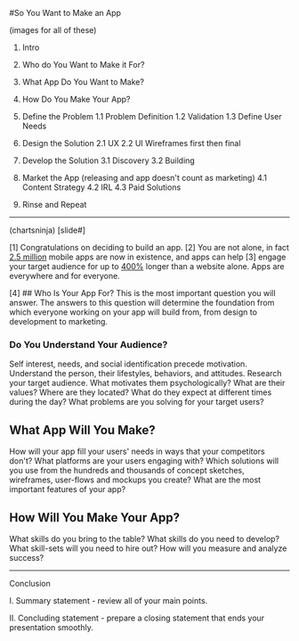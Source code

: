 #So You Want to Make an App

(images for all of these)

1. Intro
2. Who do You Want to Make it For?
3. What App Do You Want to Make?
4. How Do You Make Your App?

1. Define the Problem
  1.1 Problem Definition
  1.2 Validation
  1.3 Define User Needs
2. Design the Solution
  2.1 UX
  2.2 UI
  Wireframes first then final
3. Develop the Solution
  3.1 Discovery
  3.2 Building
4. Market the App (releasing and app doesn't count as marketing)
  4.1 Content Strategy
  4.2 IRL
  4.3 Paid Solutions
5. Rinse and Repeat

---
(chartsninja)
[slide#]

[1] Congratulations on deciding to build an app.
[2] You are not alone, in fact [2.5 million]() mobile apps are now in existence, and apps can help [3] engage your target audience for up to [400%](https://blog.newrelic.com/2014/02/11/mobile-apps-mobile-site-engagement/) longer than a website alone. Apps are everywhere and for everyone.

[4] ## Who Is Your App For?
This is the most important question you will answer. The answers to this question will determine the foundation from which everyone working on your app will build from, from design to development to marketing. 

### Do You Understand Your Audience?
Self interest, needs, and social identification precede motivation. Understand the person, their lifestyles, behaviors, and attitudes. Research your target audience. What motivates them psychologically? What are their values? Where are they located? What do they expect at different times during the day? What problems are you solving for your target users?

## What App Will You Make?
How will your app fill your users' needs in ways that your competitors don't? What platforms are your users engaging with? Which solutions will you use from the hundreds and thousands of concept sketches, wireframes, user-flows and mockups you create? What are the most important features of your app?

## How Will You Make Your App?
What skills do you bring to the table? What skills do you need to develop? What skill-sets will you need to hire out? How will you measure and analyze success?

---

Conclusion

I. Summary statement - review all of your main points.



II. Concluding statement - prepare a closing statement that ends your presentation smoothly.







